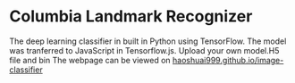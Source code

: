 # Columbia Landmark Recognizer
The deep learning classifier in built in Python using TensorFlow. The model was tranferred to JavaScript in Tensorflow.js. Upload your own model.H5 file and bin
The webpage can be viewed on [haoshuai999.github.io/image-classifier](https://haoshuai999.github.io/image-classifier)